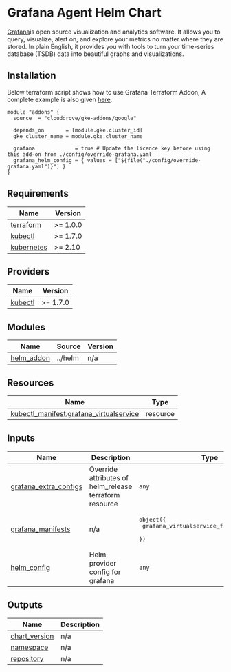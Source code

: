 # Grafana Agent Helm Chart

[Grafana](https://grafana.com/)is open source visualization and analytics software. It allows you to query, visualize, alert on, and explore your metrics no matter where they are stored. In plain English, it provides you with tools to turn your time-series database (TSDB) data into beautiful graphs and visualizations.

## Installation
Below terraform script shows how to use Grafana Terraform Addon, A complete example is also given [here](https://github.com/clouddrove/terraform-helm-gke-addons/blob/master/_examples/complete/main.tf).
```hcl
module "addons" {
  source  = "clouddrove/gke-addons/google"
  
  depends_on       = [module.gke.cluster_id]
  gke_cluster_name = module.gke.cluster_name

  grafana             = true # Update the licence key before using this add-on from ./config/override-grafana.yaml
  grafana_helm_config = { values = ["${file("./config/override-grafana.yaml")}"] }
}
```

<!-- BEGINNING OF PRE-COMMIT-TERRAFORM DOCS HOOK -->
## Requirements

| Name | Version |
|------|---------|
| <a name="requirement_terraform"></a> [terraform](#requirement\_terraform) | >= 1.0.0 |
| <a name="requirement_kubectl"></a> [kubectl](#requirement\_kubectl) | >= 1.7.0 |
| <a name="requirement_kubernetes"></a> [kubernetes](#requirement\_kubernetes) | >= 2.10 |

## Providers

| Name | Version |
|------|---------|
| <a name="provider_kubectl"></a> [kubectl](#provider\_kubectl) | >= 1.7.0 |

## Modules

| Name | Source | Version |
|------|--------|---------|
| <a name="module_helm_addon"></a> [helm\_addon](#module\_helm\_addon) | ../helm | n/a |

## Resources

| Name | Type |
|------|------|
| [kubectl_manifest.grafana_virtualservice](https://registry.terraform.io/providers/gavinbunney/kubectl/latest/docs/resources/manifest) | resource |

## Inputs

| Name | Description | Type | Default | Required |
|------|-------------|------|---------|:--------:|
| <a name="input_grafana_extra_configs"></a> [grafana\_extra\_configs](#input\_grafana\_extra\_configs) | Override attributes of helm\_release terraform resource | `any` | `{}` | no |
| <a name="input_grafana_manifests"></a> [grafana\_manifests](#input\_grafana\_manifests) | n/a | <pre>object({<br/>    grafana_virtualservice_file_path = string<br/>  })</pre> | n/a | yes |
| <a name="input_helm_config"></a> [helm\_config](#input\_helm\_config) | Helm provider config for grafana | `any` | `{}` | no |

## Outputs

| Name | Description |
|------|-------------|
| <a name="output_chart_version"></a> [chart\_version](#output\_chart\_version) | n/a |
| <a name="output_namespace"></a> [namespace](#output\_namespace) | n/a |
| <a name="output_repository"></a> [repository](#output\_repository) | n/a |
<!-- END OF PRE-COMMIT-TERRAFORM DOCS HOOK -->